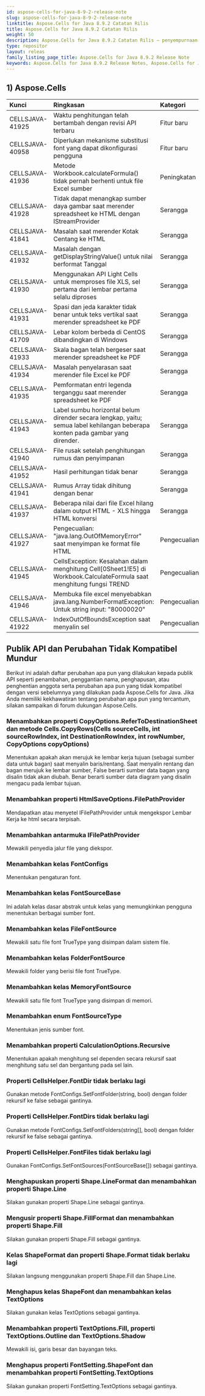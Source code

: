 ```yaml
---
id: aspose-cells-for-java-8-9-2-release-note
slug: aspose-cells-for-java-8-9-2-release-note
linktitle: Aspose.Cells for Java 8.9.2 Catatan Rilis
title: Aspose.Cells for Java 8.9.2 Catatan Rilis
weight: 50
description: Aspose.Cells for Java 8.9.2 Catatan Rilis – penyempurnaan terbaru, fitur baru, dan perbaikan
type: repositor
layout: releas
family_listing_page_title: Aspose.Cells for Java 8.9.2 Release Note
keywords: Aspose.Cells for Java 8.9.2 Release Notes, Aspose.Cells for Java 8.9.2 updates and fixe
---
```

##  **1) Aspose.Cells**

|**Kunci**|**Ringkasan**|**Kategori**|
| :- | :- | :- |
|CELLSJAVA-41925|Waktu penghitungan telah bertambah dengan revisi API terbaru|Fitur baru|
|CELLSJAVA-40958|Diperlukan mekanisme substitusi font yang dapat dikonfigurasi pengguna|Fitur baru|
|CELLSJAVA-41936|Metode Workbook.calculateFormula() tidak pernah berhenti untuk file Excel sumber|Peningkatan|
|CELLSJAVA-41928|Tidak dapat menangkap sumber daya gambar saat merender spreadsheet ke HTML dengan IStreamProvider|Serangga|
|CELLSJAVA-41841|Masalah saat merender Kotak Centang ke HTML|Serangga|
|CELLSJAVA-41932|Masalah dengan getDisplayStringValue() untuk nilai berformat Tanggal|Serangga|
|CELLSJAVA-41930|Menggunakan API Light Cells untuk memproses file XLS, sel pertama dari lembar pertama selalu diproses|Serangga|
|CELLSJAVA-41931|Spasi dan jeda karakter tidak benar untuk teks vertikal saat merender spreadsheet ke PDF|Serangga|
|CELLSJAVA-41709|Lebar kolom berbeda di CentOS dibandingkan di Windows|Serangga|
|CELLSJAVA-41933|Skala bagan telah bergeser saat merender spreadsheet ke PDF|Serangga|
|CELLSJAVA-41934|Masalah penyelarasan saat merender file Excel ke PDF|Serangga|
|CELLSJAVA-41935|Pemformatan entri legenda terganggu saat merender spreadsheet ke PDF|Serangga|
|CELLSJAVA-41943|Label sumbu horizontal belum dirender secara lengkap, yaitu; semua label kehilangan beberapa konten pada gambar yang dirender.|Serangga|
|CELLSJAVA-41940|File rusak setelah penghitungan rumus dan penyimpanan|Serangga|
|CELLSJAVA-41952|Hasil perhitungan tidak benar|Serangga|
|CELLSJAVA-41941|Rumus Array tidak dihitung dengan benar|Serangga|
|CELLSJAVA-41937|Beberapa nilai dari file Excel hilang dalam output HTML - XLS hingga HTML konversi|Serangga|
|CELLSJAVA-41927|Pengecualian: "java.lang.OutOfMemoryError" saat menyimpan ke format file HTML|Pengecualian|
|CELLSJAVA-41945|CellsException: Kesalahan dalam menghitung Cell[0Sheet1!E5] di Workbook.CalculateFormula saat menghitung fungsi TREND|Pengecualian|
|CELLSJAVA-41946|Membuka file excel menyebabkan java.lang.NumberFormatException: Untuk string input: "80000020"|Pengecualian|
|CELLSJAVA-41922|IndexOutOfBoundsException saat menyalin sel|Pengecualian|
##  **Publik API dan Perubahan Tidak Kompatibel Mundur**
Berikut ini adalah daftar perubahan apa pun yang dilakukan kepada publik API seperti penambahan, penggantian nama, penghapusan, atau penghentian anggota serta perubahan apa pun yang tidak kompatibel dengan versi sebelumnya yang dilakukan pada Aspose.Cells for Java. Jika Anda memiliki kekhawatiran tentang perubahan apa pun yang tercantum, silakan sampaikan di forum dukungan Aspose.Cells.
###  **Menambahkan properti CopyOptions.ReferToDestinationSheet dan metode Cells.CopyRows(Cells sourceCells, int sourceRowIndex, int DestinationRowIndex, int rowNumber, CopyOptions copyOptions)**
Menentukan apakah akan merujuk ke lembar kerja tujuan (sebagai sumber data untuk bagan) saat menyalin baris/rentang.
Saat menyalin rentang dan bagan merujuk ke lembar sumber, False berarti sumber data bagan yang disalin tidak akan diubah. Benar berarti sumber data diagram yang disalin mengacu pada lembar tujuan.
###  **Menambahkan properti HtmlSaveOptions.FilePathProvider**
Mendapatkan atau menyetel IFilePathProvider untuk mengekspor Lembar Kerja ke html secara terpisah.
###  **Menambahkan antarmuka IFilePathProvider**
Mewakili penyedia jalur file yang diekspor.
###  **Menambahkan kelas FontConfigs**
Menentukan pengaturan font.
###  **Menambahkan kelas FontSourceBase**
Ini adalah kelas dasar abstrak untuk kelas yang memungkinkan pengguna menentukan berbagai sumber font.
###  **Menambahkan kelas FileFontSource**
Mewakili satu file font TrueType yang disimpan dalam sistem file.
###  **Menambahkan kelas FolderFontSource**
Mewakili folder yang berisi file font TrueType.
###  **Menambahkan kelas MemoryFontSource**
Mewakili satu file font TrueType yang disimpan di memori.
###  **Menambahkan enum FontSourceType**
Menentukan jenis sumber font.
###  **Menambahkan properti CalculationOptions.Recursive**
Menentukan apakah menghitung sel dependen secara rekursif saat menghitung satu sel dan bergantung pada sel lain.
###  **Properti CellsHelper.FontDir tidak berlaku lagi**
Gunakan metode FontConfigs.SetFontFolder(string, bool) dengan folder rekursif ke false sebagai gantinya.
###  **Properti CellsHelper.FontDirs tidak berlaku lagi**
Gunakan metode FontConfigs.SetFontFolders(string[], bool) dengan folder rekursif ke false sebagai gantinya.
###  **Properti CellsHelper.FontFiles tidak berlaku lagi**
Gunakan FontConfigs.SetFontSources(FontSourceBase[]) sebagai gantinya.
###  **Menghapuskan properti Shape.LineFormat dan menambahkan properti Shape.Line**
Silakan gunakan properti Shape.Line sebagai gantinya.
###  **Mengusir properti Shape.FillFormat dan menambahkan properti Shape.Fill**
Silakan gunakan properti Shape.Fill sebagai gantinya.
###  **Kelas ShapeFormat dan properti Shape.Format tidak berlaku lagi**
Silakan langsung menggunakan properti Shape.Fill dan Shape.Line.
###  **Menghapus kelas ShapeFont dan menambahkan kelas TextOptions**
Silakan gunakan kelas TextOptions sebagai gantinya.
###  **Menambahkan properti TextOptions.Fill, properti TextOptions.Outline dan TextOptions.Shadow**
Mewakili isi, garis besar dan bayangan teks.
###  **Menghapus properti FontSetting.ShapeFont dan menambahkan properti FontSetting.TextOptions**
Silakan gunakan properti FontSetting.TextOptions sebagai gantinya.

